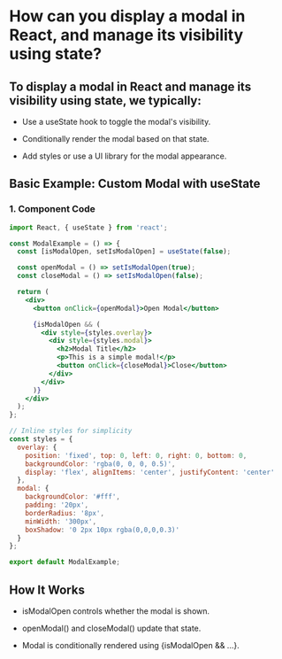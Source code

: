 # How can you display a modal in React, and manage its visibility using state?

## To display a modal in React and manage its visibility using state, we typically:

- Use a useState hook to toggle the modal's visibility.

- Conditionally render the modal based on that state.

- Add styles or use a UI library for the modal appearance.

## Basic Example: Custom Modal with useState
### 1. Component Code
```jsx
import React, { useState } from 'react';

const ModalExample = () => {
  const [isModalOpen, setIsModalOpen] = useState(false);

  const openModal = () => setIsModalOpen(true);
  const closeModal = () => setIsModalOpen(false);

  return (
    <div>
      <button onClick={openModal}>Open Modal</button>

      {isModalOpen && (
        <div style={styles.overlay}>
          <div style={styles.modal}>
            <h2>Modal Title</h2>
            <p>This is a simple modal!</p>
            <button onClick={closeModal}>Close</button>
          </div>
        </div>
      )}
    </div>
  );
};

// Inline styles for simplicity
const styles = {
  overlay: {
    position: 'fixed', top: 0, left: 0, right: 0, bottom: 0,
    backgroundColor: 'rgba(0, 0, 0, 0.5)',
    display: 'flex', alignItems: 'center', justifyContent: 'center'
  },
  modal: {
    backgroundColor: '#fff',
    padding: '20px',
    borderRadius: '8px',
    minWidth: '300px',
    boxShadow: '0 2px 10px rgba(0,0,0,0.3)'
  }
};

export default ModalExample;
```
## How It Works
- isModalOpen controls whether the modal is shown.

- openModal() and closeModal() update that state.

- Modal is conditionally rendered using {isModalOpen && ...}.